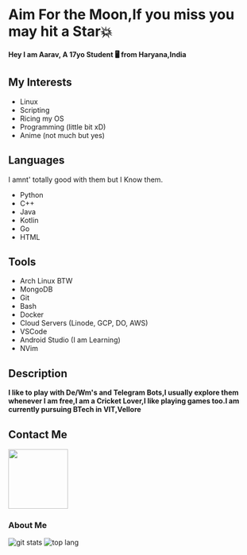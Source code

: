 # Aim For the Moon,If you miss you may hit a Star💥</h1>
 **Hey I am Aarav, A 17yo Student 🖥 from Haryana,India**

## My Interests
- Linux
- Scripting
- Ricing my OS
- Programming (little bit xD)
- Anime (not much but yes)

## Languages
I amnt' totally good with them but I Know them.
- Python
- C++
- Java
- Kotlin
- Go
- HTML

## Tools
- Arch Linux BTW
- MongoDB
- Git
- Bash
- Docker
- Cloud Servers (Linode, GCP, DO, AWS)
- VSCode
- Android Studio (I am Learning)
- NVim

## Description
**I like to play with De/Wm's and Telegram Bots,I usually explore them whenever I am free,I am a Cricket Lover,I like playing games too.I am currently pursuing BTech in VIT,Vellore**

## Contact Me
<p><a href="https://t.me/VegetaxD"><img src="https://img.shields.io/badge/Telegram-blue?style=for-the-badge&logo=telegram" width="120""/></a></p>

### About Me
![git stats](https://github-readme-stats.vercel.app/api?username=VegetaxD&show_icons=True&count_private=true&theme=tokyonight)
![top lang](https://github-readme-stats.vercel.app/api/top-langs?username=VegetaxD&show_icons=true&theme=tokyonight&layout=compact)
